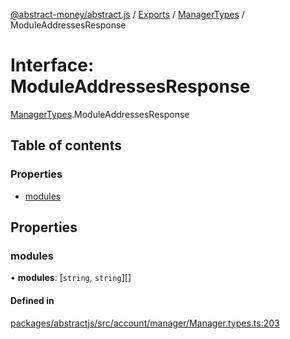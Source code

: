 [@abstract-money/abstract.js](../README.md) / [Exports](../modules.md) / [ManagerTypes](../modules/ManagerTypes.md) / ModuleAddressesResponse

# Interface: ModuleAddressesResponse

[ManagerTypes](../modules/ManagerTypes.md).ModuleAddressesResponse

## Table of contents

### Properties

- [modules](ManagerTypes.ModuleAddressesResponse.md#modules)

## Properties

### modules

• **modules**: [`string`, `string`][]

#### Defined in

[packages/abstractjs/src/account/manager/Manager.types.ts:203](https://github.com/AbstractSDK/frontend/blob/07410073/packages/abstractjs/src/account/manager/Manager.types.ts#L203)
